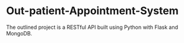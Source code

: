 # Out-patient-Appointment-System
The outlined project is a RESTful API built using Python with Flask and MongoDB.
